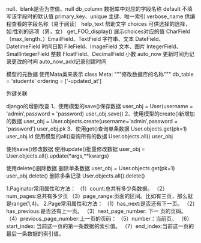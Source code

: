 null、blank是否为空值、null
db_column  数据库中对应的字段名称
default 不填写该字段时的默认值
primary_key、unique 主键、唯一索引
verbose_name 供编程查看的字段名称（易于阅读）
help_text 帮助文字
choices 可供选择的选择，如:性别的选项（男，女）
get_FOO_display() 展示choices对应的值
CharField（max_length、）EmailField、TextField 字符串、文本
DateField、DatetimeField 时间日期
FileField、ImageField  文本、图片
IntegerField、SmallIntegerField 整数
FloatField、DecimalField 小数
auto_now 更新时间为记录更改的时间
auto_now_add记录创建时间



模型的元数据
使用Mata类来表示
    class Meta:
        """修改数据库的名称"""
        db_table = 'students'
        ordering = ['-updated_at']
        
 外键关联
 
 
 django的增删改查
 1、使用模型的save()保存数据
 user_obj = User(username = 'admin',password = 'password)
 user_obj.save()
 2、使用模型的create()新增加的数据
 user_obj = User.objects.create(username='admin',password = 'password')
 user_obj.pk
3、使用get()查询单条数据
User.objects.get(pk=1)
user_obj.id
使用模型的all()查询所有的数据
User.objects.all()
user_obj

使用save()修改数据
使用update()批量修改数据
user_obj = User.objects.all().update(*args,**kwargs)

使用delete()删除数据
删除单条数据
user_obj = User.objects.get(pk=1)
user_obj.delete()
删除多条记录
User.objects.all().delete()


1.Paginator常用属性和方法：
（1）count:总共有多少条数据。
（2）num_pages:总共有多少页
（3）page_range:页面的区间。比如有三页，那么就是range(1,4)。
2.Page常用属性和方法：
（1）has_next:是否还有下一页。
（2）has_previous:是否还有上一页。
（3）next_page_number: 下一
页的页码。
（4）previous_page_number:上一页的页码：
（5）number：当前页。
（6）start_index: 当前这一页的第一条数据的索引值。
（7）end_index:当前这一页的最后一条数据的索引值。